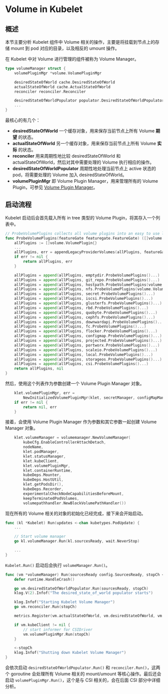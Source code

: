 # Volume in Kubelet #

## 概述 ##

本节主要分析 Kubelet 组件中 Volume 相关的操作，主要是将挂载到节点上的存储 mount 到 pod 对应的目录，以及相反的 umount 操作。

在 Kubelet 中对 Volume 进行管理的组件被称为 Volume Manager。

``` go
type volumeManager struct {
	volumePluginMgr *volume.VolumePluginMgr

	desiredStateOfWorld cache.DesiredStateOfWorld
	actualStateOfWorld cache.ActualStateOfWorld
	reconciler reconciler.Reconciler

	desiredStateOfWorldPopulator populator.DesiredStateOfWorldPopulator
    ...
}
```

最核心的有几个：

- **desiredStateOfWorld** 一个缓存对象，用来保存当前节点上所有 Volume **期望** 的状态。
- **actualStateOfWorld** 另一个缓存对象，用来保存当前节点上所有 Volume **实际** 的状态。
- **reconciler** 用来周期性地比较 desiredStateOfWorld 和 actualStateOfWorld，然后对其中需要处理的 Volume 执行相应的操作。
- **desiredStateOfWorldPopulator** 周期性地处理当前节点上 active 状态的 pod，将需要处理的 Volume 加入 desiredStateOfWorld。
- **volumePluginMgr** 即 Volume Plugin Manager，用来管理所有的 Volume Plugin，可参见 [Volume Plugin Manager](../../volume/plugin-manager.md)。

## 启动流程 ##

Kubelet 启动后会首先载入所有 in tree 类型的 Volume Plugin，将其存入一个列表中。

``` go
// ProbeVolumePlugins collects all volume plugins into an easy to use list.
func ProbeVolumePlugins(featureGate featuregate.FeatureGate) ([]volume.VolumePlugin, error) {
	allPlugins := []volume.VolumePlugin{}
    ...
	allPlugins, err = appendLegacyProviderVolumes(allPlugins, featureGate)
	if err != nil {
		return allPlugins, err
	}

	allPlugins = append(allPlugins, emptydir.ProbeVolumePlugins()...)
	allPlugins = append(allPlugins, git_repo.ProbeVolumePlugins()...)
	allPlugins = append(allPlugins, hostpath.ProbeVolumePlugins(volume.VolumeConfig{})...)
	allPlugins = append(allPlugins, nfs.ProbeVolumePlugins(volume.VolumeConfig{})...)
	allPlugins = append(allPlugins, secret.ProbeVolumePlugins()...)
	allPlugins = append(allPlugins, iscsi.ProbeVolumePlugins()...)
	allPlugins = append(allPlugins, glusterfs.ProbeVolumePlugins()...)
	allPlugins = append(allPlugins, rbd.ProbeVolumePlugins()...)
	allPlugins = append(allPlugins, quobyte.ProbeVolumePlugins()...)
	allPlugins = append(allPlugins, cephfs.ProbeVolumePlugins()...)
	allPlugins = append(allPlugins, downwardapi.ProbeVolumePlugins()...)
	allPlugins = append(allPlugins, fc.ProbeVolumePlugins()...)
	allPlugins = append(allPlugins, flocker.ProbeVolumePlugins()...)
	allPlugins = append(allPlugins, configmap.ProbeVolumePlugins()...)
	allPlugins = append(allPlugins, projected.ProbeVolumePlugins()...)
	allPlugins = append(allPlugins, portworx.ProbeVolumePlugins()...)
	allPlugins = append(allPlugins, scaleio.ProbeVolumePlugins()...)
	allPlugins = append(allPlugins, local.ProbeVolumePlugins()...)
	allPlugins = append(allPlugins, storageos.ProbeVolumePlugins()...)
	allPlugins = append(allPlugins, csi.ProbeVolumePlugins()...)
	return allPlugins, nil
}
```

然后，使用这个列表作为参数创建一个 Volume Plugin Manager 对象。

``` go
	klet.volumePluginMgr, err =
		NewInitializedVolumePluginMgr(klet, secretManager, configMapManager, tokenManager, kubeDeps.VolumePlugins, kubeDeps.DynamicPluginProber)
	if err != nil {
		return nil, err
	}
```

接着，会使用 Volume Plugin Manager 作为参数和其它参数一起创建 Volume Manager 对象。

``` go
	klet.volumeManager = volumemanager.NewVolumeManager(
		kubeCfg.EnableControllerAttachDetach,
		nodeName,
		klet.podManager,
		klet.statusManager,
		klet.kubeClient,
		klet.volumePluginMgr,
		klet.containerRuntime,
		kubeDeps.Mounter,
		kubeDeps.HostUtil,
		klet.getPodsDir(),
		kubeDeps.Recorder,
		experimentalCheckNodeCapabilitiesBeforeMount,
		keepTerminatedPodVolumes,
		volumepathhandler.NewBlockVolumePathHandler())
```

现在所有的 Volume 相关的对象的初始化已经完成，接下来会开始启动。

``` go
func (kl *Kubelet) Run(updates <-chan kubetypes.PodUpdate) {
    ...

	// Start volume manager
	go kl.volumeManager.Run(kl.sourcesReady, wait.NeverStop)

    ...
}
```

`Kubelet.Run()` 启动后会执行 `volumeManager.Run()`。

``` go
func (vm *volumeManager) Run(sourcesReady config.SourcesReady, stopCh <-chan struct{}) {
	defer runtime.HandleCrash()

	go vm.desiredStateOfWorldPopulator.Run(sourcesReady, stopCh)
	klog.V(2).Infof("The desired_state_of_world populator starts")

	klog.Infof("Starting Kubelet Volume Manager")
	go vm.reconciler.Run(stopCh)

	metrics.Register(vm.actualStateOfWorld, vm.desiredStateOfWorld, vm.volumePluginMgr)

	if vm.kubeClient != nil {
		// start informer for CSIDriver
		vm.volumePluginMgr.Run(stopCh)
	}

	<-stopCh
	klog.Infof("Shutting down Kubelet Volume Manager")
}
```

会依次启动 `desiredStateOfWorldPopulator.Run()` 和 `reconciler.Run()`，这两个 goroutine 会处理所有 Volume 相关的 mount/umount 等核心操作。最后还会启动 `volumePluginMgr.Run()`，这个是与 CSI 相关的，会在后面 CSI 部分中详细分析。
